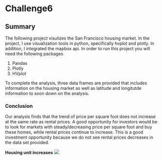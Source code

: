 # Challenge6

## Summary

The following project visulizes the San Francisco housing market. In the project, I use visualization tools in python, specifically hvplot and plotly. In addition, I integrated the mapbox api. In order to run this project you will need the following packages
1. Pandas
2. Plotly
3. HVplot

To complete the analysis, three data frames are provided that includes information on the housing market as well as latitude and longitutde information to soon down on the analysis. 

### Conclusion

Our analysis finds that the trend of price per square foot does not increase at the same rate as rental prices. A good opportunity for investors would be to look for markets with steady/decreasing price per square foot and buy these homes, while rental prices continue to increase. This is  a good investment opportunity because we do not see rental prices decreases in the data set provided.

**Housing unit increases**
![]('Starter_code\Images\zoomed-housing-units-by-year.png')
